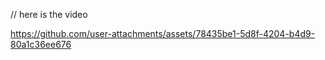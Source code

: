 // here is the video 

https://github.com/user-attachments/assets/78435be1-5d8f-4204-b4d9-80a1c36ee676

